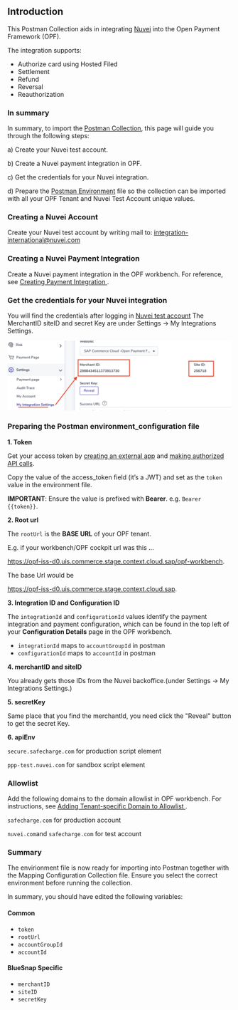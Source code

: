 ## Introduction ##
This Postman Collection aids in integrating [Nuvei](https://docs.nuvei.com/documentation/home/) into the Open Payment Framework (OPF).

The integration supports:

* Authorize card using Hosted Filed
* Settlement
* Refund
* Reversal
* Reauthorization


### In summary ###
In summary, to import the [Postman Collection](mapping_configuration.json), this page will guide you through the following steps:

a) Create your Nuvei test account.

b) Create a Nuvei payment integration in OPF.

c) Get the credentials for your Nuvei integration.

d) Prepare the [Postman Environment](environment_configuration.json) file so the collection can be imported with all your OPF Tenant and Nuvei Test Account unique values. 

### Creating a Nuvei Account ###
Create your Nuvei test account by writing mail to: integration-international@nuvei.com


### Creating a Nuvei Payment Integration ###
Create a Nuvei payment integration in the OPF workbench. For reference, see [Creating Payment Integration
](https://help.sap.com/docs/SAP_COMMERCE_CLOUD_PUBLIC_CLOUD/0996ba68e5794b8ab51db8d25d4c9f8a/20a64f954df1425391757759011e7e6b.html?state=DRAFT).

### Get the credentials for your Nuvei integration ###

You will find the credentials after logging in [Nuvei test account](https://sandbox.nuvei.com/)
The MerchantID siteID and secret Key are under Settings -> My Integrations Settings.


![](../images/Nuvei-merchant-id.png)


### Preparing the Postman environment_configuration file ###

**1. Token**

Get your access token by [creating an external app](https://help.sap.com/docs/SAP_COMMERCE_CLOUD_PUBLIC_CLOUD/0996ba68e5794b8ab51db8d25d4c9f8a/d927d21974fe4b368e063f72733bf0fe.html?state=DRAFT) and [making authorized API calls](https://help.sap.com/docs/SAP_COMMERCE_CLOUD_PUBLIC_CLOUD/0996ba68e5794b8ab51db8d25d4c9f8a/40c792e66e2942209dc853a43533d78d.html?state=DRAFT).

Copy the value of the access_token field (it’s a JWT) and set as the ``token`` value in the environment file.

**IMPORTANT**: Ensure the value is prefixed with **Bearer**. e.g. ``Bearer {{token}}``.

**2. Root url**

The ``rootUrl`` is the **BASE URL** of your OPF tenant.

E.g. if your workbench/OPF cockpit url was this …

<https://opf-iss-d0.uis.commerce.stage.context.cloud.sap/opf-workbench>.

The base Url would be

https://opf-iss-d0.uis.commerce.stage.context.cloud.sap.


**3. Integration ID and Configuration ID**

The ``integrationId`` and ``configurationId`` values identify the payment integration and payment configuration, which can be found in the top left of your **Configuration Details** page in the OPF workbench.

* ``integrationId`` maps to ``accountGroupId`` in postman
* ``configurationId`` maps to ``accountId`` in postman

**4. merchantID and siteID**

You already gets those IDs from the Nuvei backoffice.(under Settings -> My Integrations Settings.)

**5. secretKey**

Same place that you find the merchantId, you need click the "Reveal" button to get the secret Key.

**6. apiEnv**

``secure.safecharge.com`` for production script element

``ppp-test.nuvei.com`` for sandbox script element


### Allowlist
Add the following domains to the domain allowlist in OPF workbench. For instructions, see [Adding Tenant-specific Domain to Allowlist
](https://help.sap.com/docs/SAP_COMMERCE_CLOUD_PUBLIC_CLOUD/0996ba68e5794b8ab51db8d25d4c9f8a/a6836485b4494cfaad4033b4ee7a9c64.html?state=DRAFT).


``safecharge.com`` for production account

``nuvei.com``and ``safecharge.com`` for test account


### Summary

The envirionment file is now ready for importing into Postman together with the Mapping Configuration Collection file. Ensure you select the correct environment before running the collection.

In summary, you should have edited the following variables: 

#### Common
- ``token``
- ``rootUrl``
- ``accountGroupId``
- ``accountId`` 

#### BlueSnap Specific
- ``merchantID``
- ``siteID``
- ``secretKey``
  

